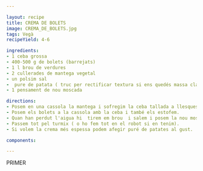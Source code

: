 ```yaml
---

layout: recipe
title: CREMA DE BOLETS
image: CREMA_DE_BOLETS.jpg
tags: Vegà
recipeYield: 4-6

ingredients:
- 1 ceba grossa
- 400-500 g de bolets (barrejats)
- 1 l brou de verdures
- 2 cullerades de mantega vegetal
- un polsim sal
-  pure de patata ( truc per rectificar textura si ens quedés massa clara la crema)
- 1 pensament de nou moscada

directions:
- Posem en una cassola la mantega i sofregim la ceba tallada a llesques grans.
- Posem els bolets a la cassola amb la ceba i també els estofem. 
- Quan han perdut l'aigua hi  tirem em brou  i salem i posem la nou moscada i que bulli tot junt uns cinc minuts.
- Passem tot pel turmix ( o ho fem tot en el robot si en tenim).
- Si volem la crema més espessa podem afegir puré de patates al gust.

components:

---
```

PRIMER